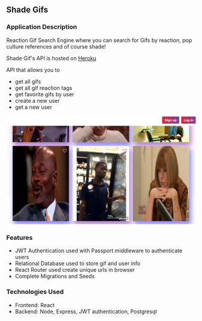 ## Shade Gifs 

### Application Description

Reaction Gif Search Engine where you can search for Gifs by reaction, pop culture references and of course shade! 

Shade Gif's API is hosted on [Heroku](https://lit-dusk-44111.herokuapp.com/api/v1/gifs)

API that allows you to 

- get all gifs 
- get all gif reaction tags
- get favorite gifs by user
- create a new user
- get a new user

![homepage view](https://github.com/elainecode/test-app/blob/master/test.png)

### Features

- JWT Authentication used with Passport middleware to authenticate users
- Relational Database used to store gif and user info
- React Router used create unique urls in browser
- Complete Migrations and Seeds


### Technologies Used

- Frontend: React
- Backend:  Node, Express, JWT authentication, Postgresql
